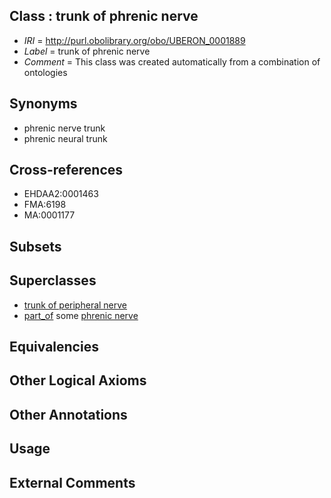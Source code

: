 
## Class : trunk of phrenic nerve

 * *IRI* = http://purl.obolibrary.org/obo/UBERON_0001889
 * *Label* = trunk of phrenic nerve
 * *Comment* = This class was created automatically from a combination of ontologies

## Synonyms

 * phrenic nerve trunk
 * phrenic neural trunk

## Cross-references

 * EHDAA2:0001463
 * FMA:6198
 * MA:0001177

## Subsets


## Superclasses

 * [trunk of peripheral nerve](../../UBERON/47/UBERON_0001147.md)
 * [part_of](../../BFO/50/BFO_0000050.md) some [phrenic nerve](../../UBERON/84/UBERON_0001884.md)

## Equivalencies


## Other Logical Axioms


## Other Annotations


## Usage


## External Comments

